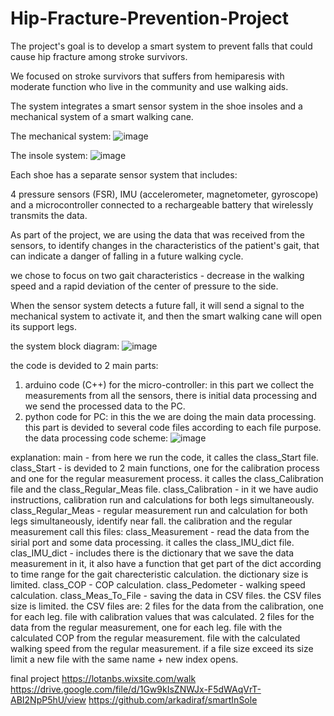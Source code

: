 # Hip-Fracture-Prevention-Project
The project's goal is to develop a smart system to prevent falls that could cause hip fracture among stroke survivors. 

We focused on stroke survivors that suffers from hemiparesis with moderate function who live in the community and use walking aids.

The system integrates a smart sensor system in the shoe insoles and a mechanical system of a smart walking cane.

The mechanical system:
![image](https://github.com/noa181/Hip-Fracture-Prevention-Project/assets/130772888/16b513a6-5b39-4828-a069-7e0c13c458e6)

The insole system:
![image](https://github.com/noa181/Hip-Fracture-Prevention-Project/assets/130772888/d377d088-ffaf-44c6-8e5d-2a79a24ee451)

Each shoe has a separate sensor system that includes:

4 pressure sensors (FSR), IMU (accelerometer, magnetometer, gyroscope) and a microcontroller connected to a rechargeable battery that wirelessly transmits the data.

As part of the project, we are using the data that was received from the sensors, to identify changes in the characteristics of the patient's gait, that can indicate a danger of falling in a future walking cycle. 

we chose to focus on two gait characteristics - decrease in the walking speed and a rapid deviation of the center of pressure to the side.

When the sensor system detects a future fall, it will send a signal to the mechanical system to activate it, and then the smart walking cane will open its support legs. 

the system block diagram:
![image](https://github.com/noa181/Hip-Fracture-Prevention-Project/assets/130772888/be51e72f-09a3-4349-9a5b-0f7bfa3ce0e3)

the code is devided to 2 main parts:
1. arduino code (C++) for the micro-controller:
   in this part we collect the measurements from all the sensors, there is initial data processing and we     send the processed data to the PC.
2. python code for PC:
   in this the we are doing the main data processing.
   this part is devided to several code files according to each file purpose.
   the data processing code scheme:
   ![image](https://github.com/noa181/Hip-Fracture-Prevention-Project/assets/130772888/1c89c14e-c83b-4aea-8d55-228ede9410af)

explanation:
main - from here we run the code, it calles the class_Start file.
class_Start - is devided to 2 main functions, one for the calibration process and one for the regular measurement process. it calles the class_Calibration file and the class_Regular_Meas file.
class_Calibration - in it we have audio instructions, calibration run and calculations for both legs simultaneously.
class_Regular_Meas - regular measurement run and calculation for both legs simultaneously, identify near fall.
the calibration and the regular measurement call this files:
class_Measurement - read the data from the sirial port and some data processing. it calles the class_IMU_dict file.
clas_IMU_dict - includes there is the dictionary that we save the data measurement in it, it also have a function that get part of the dict according to time range for the gait charecteristic calculation. the dictionary size is limited.
class_COP - COP calculation.
class_Pedometer - walking speed calculation.
class_Meas_To_File - saving the data in CSV files. the CSV files size is limited.
the CSV files are:
2 files for the data from the calibration, one for each leg.
file with calibration values that was calculated.
2 files for the data from the regular measurement, one for each leg.
file with the calculated COP from the regular measurement.
file with the calculated walking speed from the regular measurement.
if a file size exceed its size limit a new file with the same name + new index opens.









final project
https://lotanbs.wixsite.com/walk
https://drive.google.com/file/d/1Gw9kIsZNWJx-F5dWAqVrT-ABI2NpP5hU/view
https://github.com/arkadiraf/smartInSole
